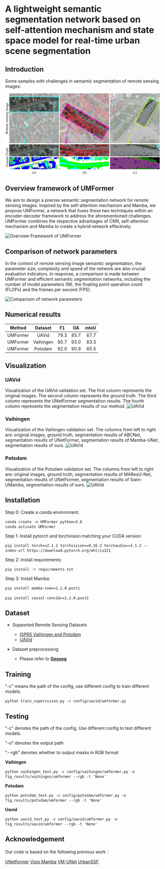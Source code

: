 # A lightweight semantic segmentation network based on self-attention mechanism and state space model for real-time urban scene segmentation

## Introduction

Some samples with challenges in semantic segmentation of remote sensing images:

![Introduction](/Image/introduction.jpg)


## Overview framework of UMFormer

We aim to design a precise semantic segmentation network for remote sensing images. Inspired by the self-attention mechanism and Mamba, we propose UMFormer, a network that fuses these two techniques within an encoder-decoder framework to address the aforementioned challenges. UMFormer combines the respective advantages of CNN, self-attention mechanism and Mamba to create a hybrid network effectively.

![Overview Framework of UMFormer](/Image/UMFormer.jpg)

## Comparison of network parameters

In the context of remote sensing image semantic segmentation, the parameter size, complexity and speed of the network are also crucial evaluation indicators. In response, a comparison is made between UMFormer and efficient semantic segmentation networks, including the number of model parameters (M), the floating point operation count (FLOPs) and the frames per second (FPS).

![Comparison of network parameters](/Image/Comparison-of-network-parameters.jpg)

## Numerical results
|   Method   |  Dataset  |  F1  |  OA  | mIoU |
|:----------:|:---------:|:----:|:----:|-----:|
|  UMFormer  |   UAVid   | 79.3 | 85.7 | 67.7 |
|  UMFormer  | Vaihingen | 90.7 | 93.0 | 83.3 |
|  UMFormer  |  Potsdam  | 92.0 | 90.9 | 85.5 |


## Visualization

### UAVid
Visualization of the UAVid validation set. The first column represents the original images. The second column represents the ground truth. The third column represents the UNetFormer segmentation results. The fourth column represents the segmentation results of our method.
![UAVid](/Image/uavid.jpg)

### Vaihingen
Visualization of the Vaihingen validation set. The columns from left to right are: original images, ground truth, segmentation results of ABCNet, segmentation results of UNetFormer, segmentation results of Mamba-UNet, segmentation results of ours.
![UAVid](/Image/vaihingen.jpg)

### Potsdam
Visualization of the Potsdam validation set. The columns from left to right are: original images, ground truth, segmentation results of MAResU-Net, segmentation results of UNetFormer, segmentation results of Swin-UMamba, segmentation results of ours.
![UAVid](/Image/potsdam.jpg)


## Installation

Step 0: Create a conda environment.
```
conda create -n UMFormer python=3.8
conda activate UMFormer
```

Step 1: Install pytorch and torchvision matching your CUDA version:
```
pip install torch==2.1.2 torchvision==0.16.2 torchaudio==2.1.2 --index-url https://download.pytorch.org/whl/cu121
```

Step 2: Install requirements:
```
pip install -r requirements.txt
```

Step 3: Install Mamba:
```
pip install mamba-ssm==1.2.0.post1

pip install causal-conv1d==1.2.0.post2
```

## Dataset

- Supported Remote Sensing Datasets
  - [ISPRS Vaihingen and Potsdam](https://www.isprs.org/education/benchmarks/UrbanSemLab/default.aspx) 
  - [UAVid](https://uavid.nl/)
  
- Dataset preprocessing
  - Please refer to [**Geoseg**](https://github.com/WangLibo1995/GeoSeg)

## Training
"-c" means the path of the config, use different config to train different models.
```
python train_supervision.py -c config/uavid/umformer.py
```

## Testing
"-c" denotes the path of the config, Use different config to test different models.

"-o" denotes the output path

"--rgb" denotes whether to output masks in RGB format

**Vaihingen**
```
python vaihingen_test.py -c config/vaihingen/umformer.py -o fig_results/vaihingen/umformer --rgb -t 'None'
```

**Potsdam**
```
python potsdam_test.py -c config/potsdam/umformer.py -o fig_results/potsdam/umformer --rgb -t 'None'
```

**Uavid**
```
python uavid_test.py -c config/uavid/umformer.py -o fig_results/uavid/umformer --rgb -t 'None'
```

## Acknowledgement

Our code is based on the following previous work：  

[UNetformer](https://github.com/WangLibo1995/GeoSeg)
[Visio Mamba](https://github.com/hustvl/Vim)
[VM-UNet](https://github.com/JCruan519/VM-UNet/tree/main)
[UrbanSSF](https://github.com/KotlinWang/UrbanSSF/tree/main).


